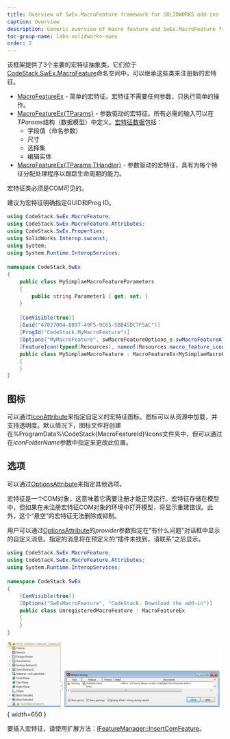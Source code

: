 ```yaml
---
title: Overview of SwEx.MacroFeature framework for SOLIDWORKS add-ins
caption: Overview
description: Generic overview of macro feature and SwEx.MacroFeature framework
toc-group-name: labs-solidworks-swex
order: 2
---
```

该框架提供了3个主要的宏特征抽象类，它们位于[CodeStack.SwEx.MacroFeature](https://docs.codestack.net/swex/macro-feature/html/N_CodeStack_SwEx_MacroFeature.htm)命名空间中，可以继承这些类来注册新的宏特征。

* [MacroFeatureEx](https://docs.codestack.net/swex/macro-feature/html/T_CodeStack_SwEx_MacroFeature_MacroFeatureEx.htm) - 简单的宏特征。宏特征不需要任何参数，只执行简单的操作。
* [MacroFeatureEx{TParams}](https://docs.codestack.net/swex/macro-feature/html/T_CodeStack_SwEx_MacroFeature_MacroFeatureEx_1.htm) - 参数驱动的宏特征。所有必需的输入可以在*TParams*结构（数据模型）中定义。[宏特征数据](\labs\solidworks\swex\macro-feature\data)包括：
    * 字段值（命名参数）
    * 尺寸
    * 选择集
    * 编辑实体
* [MacroFeatureEx{TParams,THandler}](https://docs.codestack.net/swex/macro-feature/html/T_CodeStack_SwEx_MacroFeature_MacroFeatureEx_2.htm) - 参数驱动的宏特征，具有为每个特征分配处理程序以跟踪生命周期的能力。

宏特征类必须是COM可见的。

建议为宏特征明确指定GUID和Prog ID。

~~~ cs
using CodeStack.SwEx.MacroFeature;
using CodeStack.SwEx.MacroFeature.Attributes;
using CodeStack.SwEx.Properties;
using SolidWorks.Interop.swconst;
using System;
using System.Runtime.InteropServices;

namespace CodeStack.SwEx
{
    public class MySimplaeMacroFeatureParameters
    {
        public string Parameter1 { get; set; }
    }

    [ComVisible(true)]
    [Guid("47827004-8897-49F5-9C65-5B845DC7F5AC")]
    [ProgId("CodeStack.MyMacroFeature")]
    [Options("MyMacroFeature", swMacroFeatureOptions_e.swMacroFeatureAlwaysAtEnd)]
    [FeatureIcon(typeof(Resources), nameof(Resources.macro_feature_icon), "CodeStack\\MyMacroFeature\\Icons")]
    public class MySimplaeMacroFeature : MacroFeatureEx<MySimplaeMacroFeatureParameters>
    {
    }
}

~~~



## 图标

可以通过[IconAttribute](https://docs.codestack.net/swex/macro-feature/html/T_CodeStack_SwEx_MacroFeature_Attributes_IconAttribute.htm)来指定自定义的宏特征图标。图标可以从资源中加载，并支持透明度。默认情况下，图标文件将创建在%ProgramData%\CodeStack\{MacroFeatureId}\Icons文件夹中，但可以通过在*iconFolderName*参数中指定来更改此位置。

## 选项

可以通过[OptionsAttribute](https://docs.codestack.net/swex/macro-feature/html/T_CodeStack_SwEx_MacroFeature_Attributes_OptionsAttribute.htm)来指定其他选项。

宏特征是一个COM对象，这意味着它需要注册才能正常运行。宏特征存储在模型中，但如果在未注册宏特征COM对象的环境中打开模型，将显示重建错误。此外，这个“悬空”的宏特征无法删除或抑制。

用户可以通过[OptionsAttribute](https://docs.codestack.net/swex/macro-feature/html/T_CodeStack_SwEx_MacroFeature_Attributes_OptionsAttribute.htm)的*provider*参数指定在“有什么问题”对话框中显示的自定义消息。指定的消息将在预定义的“插件未找到，请联系”之后显示。

~~~ cs
using CodeStack.SwEx.MacroFeature;
using CodeStack.SwEx.MacroFeature.Attributes;
using System.Runtime.InteropServices;

namespace CodeStack.SwEx
{
    [ComVisible(true)]
    [Options("SwExMacroFeature", "CodeStack. Download the add-in")]
    public class UnregisteredMacroFeature : MacroFeatureEx
    {
    }
}

~~~



![未注册宏特征的重建错误消息](unregistered-macro-feature.png){ width=650 }

要插入宏特征，请使用扩展方法：[IFeatureManager::InsertComFeature](https://docs.codestack.net/swex/macro-feature/html/M_SolidWorks_Interop_sldworks_FeatureManagerEx_InsertComFeature__2.htm)。